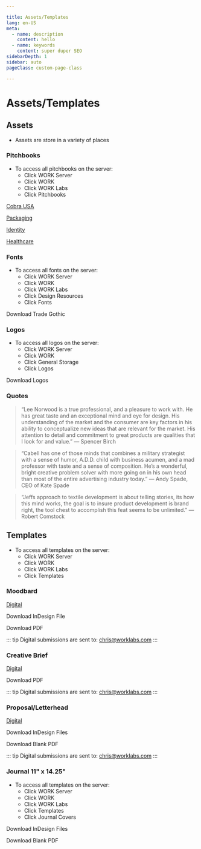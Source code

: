```yaml
---

title: Assets/Templates
lang: en-US
meta:
  - name: description
    content: hello
  - name: keywords
    content: super duper SEO
sidebarDepth: 1
sidebar: auto
pageClass: custom-page-class

---
```

# Assets/Templates

## Assets
- Assets are store in a variety of places

### Pitchbooks
- To access all pitchbooks on the server:
  - Click WORK Server
  - Click WORK
  - Click WORK Labs
  - Click Pitchbooks

[Cobra USA](https://worklabs.github.io/cobra-usa/)

[Packaging](https://worklabs.github.io/packaging-2017/)

[Identity](https://worklabs.github.io/identity-2017/)

[Healthcare](https://worklabs.github.io/healthcare-2017/)

### Fonts
- To access all fonts on the server:
  - Click WORK Server
  - Click WORK
  - Click WORK Labs
  - Click Design Resources
  - Click Fonts

<a :href="$withBase('/trade-gothic.zip')" download>Download Trade Gothic</a>



### Logos
- To access all logos on the server:
  - Click WORK Server
  - Click WORK
  - Click General Storage
  - Click Logos

<a :href="$withBase('/logos.zip')" download>Download Logos</a>


### Quotes
<blockquote>
“Lee Norwood is a true professional, and a pleasure to work with. He has great taste and an exceptional mind and eye for design. His understanding
of the market and the consumer are key factors in his ability to conceptualize new ideas that are relevant for the market. His attention to detail and commitment to great products are qualities that I look for and value.”
— Spencer Birch</blockquote>

<blockquote>
“Cabell has one of those minds that combines a military strategist with a sense of humor, A.D.D. child with business acumen, and a mad professor with taste and a sense of composition. He’s a wonderful, bright creative problem solver with more going on in his own head than most of the entire advertising industry today.”
— Andy Spade, CEO of Kate Spade</blockquote>

<blockquote>
“Jeffs approach to textile development is about telling stories, its how this mind works, the goal is to insure product development is brand right, the tool chest to accomplish this feat seems to be unlimited.”
— Robert Comstock</blockquote>






## Templates
- To access all templates on the server:
  - Click WORK Server
  - Click WORK
  - Click WORK Labs
  - Click Templates

### Moodbard
[Digital](https://worklabs.github.io/moodboards/)

<a :href="$withBase('/moodboard-blank.indd')" download>Download InDesign File</a>

<a :href="$withBase('/moodboard-blank.pdf')" download>Download PDF</a>

::: tip Digital submissions are sent to:
chris@worklabs.com
:::


### Creative Brief
[Digital](https://worklabs.github.io/creative-brief/)

<a :href="$withBase('/creative-brief.pdf')" download>Download PDF</a>

::: tip Digital submissions are sent to:
chris@worklabs.com
:::


### Proposal/Letterhead
[Digital](https://worklabs.github.io/proposals/)

<a :href="$withBase('/proposal.zip')" download>Download InDesign Files</a>

<a :href="$withBase('/letterhead.pdf')" download>Download Blank PDF</a>

::: tip Digital submissions are sent to:
chris@worklabs.com
:::

### Journal 11" x 14.25"
- To access all templates on the server:
  - Click WORK Server
  - Click WORK
  - Click WORK Labs
  - Click Templates
  - Click Journal Covers

<a :href="$withBase('/journal.zip')" download>Download InDesign Files</a>

<a :href="$withBase('/journal.pdf')" download>Download Blank PDF</a>
